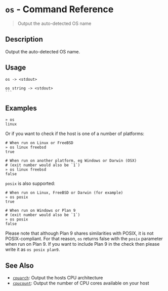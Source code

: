 # `os` - Command Reference

> Output the auto-detected OS name

## Description

Output the auto-detected OS name.

## Usage

    os -> <stdout>
    
    os string -> <stdout>
    ``` 

## Examples

    » os
    linux
    
Or if you want to check if the host is one of a number of platforms:

    # When run on Linux or FreeBSD
    » os linux freebsd
    true
    
    # When run on another platform, eg Windows or Darwin (OSX)
    # (exit number would also be `1`)
    » os linux freebsd
    false
    
`posix` is also supported:

    # When run on Linux, FreeBSD or Darwin (for example)
    » os posix
    true
    
    # When run on Windows or Plan 9
    # (exit number would also be `1`)
    » os posix
    false
    
Please note that although Plan 9 shares similarities with POSIX, it is not
POSIX-compliant. For that reason, `os` returns false with the `posix`
parameter when run on Plan 9. If you want to include Plan 9 in the check
then please write it as `os posix plan9`.

## See Also

* [`cpuarch`](../commands/cpuarch.md):
  Output the hosts CPU architecture
* [`cpucount`](../commands/cpucount.md):
  Output the number of CPU cores available on your host